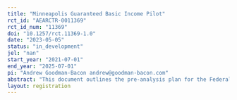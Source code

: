 ```yaml
---
title: "Minneapolis Guaranteed Basic Income Pilot"
rct_id: "AEARCTR-0011369"
rct_id_num: "11369"
doi: "10.1257/rct.11369-1.0"
date: "2023-05-05"
status: "in_development"
jel: "nan"
start_year: "2021-07-01"
end_year: "2025-07-01"
pi: "Andrew Goodman-Bacon andrew@goodman-bacon.com"
abstract: "This document outlines the pre-analysis plan for the Federal Reserve Bank of Minneapolis’ analysis of the City of Minneapolis’ Guaranteed Basic Income (GBI) Pilot. The study contains 530 households drawn from 9 ZIP codes in Minneapolis. Treated households receive $500 per month for 24 months. Control households receive $150 for completing surveys at 6 months, 12 months, and 24 months. Participants were randomly assigned to treatment within 8 strata defined by poverty, presence of children, and two ZIP code groups. Early enrollment data showed significant differential attrition. The plan addresses biases from selective attrition by (a) conditioning on age, baseline income, and education (b) controlling for the baseline outcome variable and (c) estimating treatment/control contrasts for the change in outcomes (difference-in-differences)."
layout: registration
---
```


